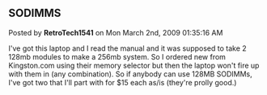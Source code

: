## SODIMMS
Posted by **RetroTech1541** on Mon March 2nd, 2009 01:35:16 AM

I've got this laptop and I read the manual and it was supposed to take 2 128mb modules to make a 256mb system. So I ordered new from Kingston.com using their memory selector but then the laptop won't fire up with them in (any combination). So if anybody can use 128MB SODIMMs, I've got two that I'll part with for $15 each as/is (they're prolly good.)
